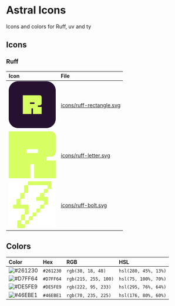 # Astral Icons

Icons and colors for Ruff, uv and ty

## Icons

### Ruff

| Icon                                        | File                                                 |
| :------------------------------------------ | :--------------------------------------------------- |
| ![ruff rectangle](icons/ruff-rectangle.svg) | [icons/ruff-rectangle.svg](icons/ruff-rectangle.svg) |
| ![ruff letter](icons/ruff-letter.svg)       | [icons/ruff-letter.svg](icons/ruff-letter.svg)       |
| ![ruff bolt](icons/ruff-bolt.svg)           | [icons/ruff-bolt.svg](icons/ruff-bolt.svg)           |

## Colors

| Color                                              | Hex       | RGB                  | HSL                  |
| :------------------------------------------------- | :-------- | :------------------- | :------------------- |
| ![#261230](https://place-hold.it/24/261230?text=+) | `#261230` | `rgb(38, 18, 48)`    | `hsl(280, 45%, 13%)` |
| ![#D7FF64](https://place-hold.it/24/D7FF64?text=+) | `#D7FF64` | `rgb(215, 255, 100)` | `hsl(75, 100%, 70%)` |
| ![#DE5FE9](https://place-hold.it/24/DE5FE9?text=+) | `#DE5FE9` | `rgb(222, 95, 233)`  | `hsl(295, 76%, 64%)` |
| ![#46EBE1](https://place-hold.it/24/46EBE1?text=+) | `#46EBE1` | `rgb(70, 235, 225)`  | `hsl(176, 80%, 60%)` |
